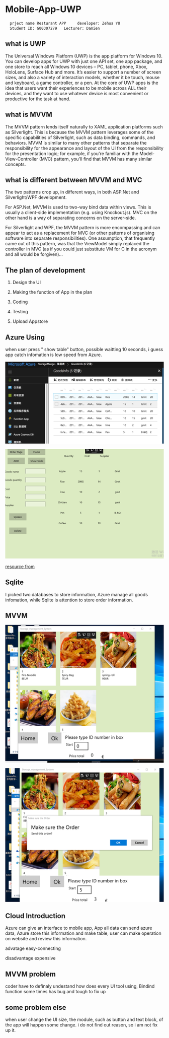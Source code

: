# Mobile-App-UWP
      prject name Resturant APP     developer: Zehua YU
      Student ID: G00307279   Lecturer: Damien
      
## what is UWP

The Universal Windows Platform (UWP) is the app platform for Windows 10. You can develop apps for UWP with just one API set, one app package, and one store to reach all Windows 10 devices – PC, tablet, phone, Xbox, HoloLens, Surface Hub and more. It’s easier to support a number of screen sizes, and also a variety of interaction models, whether it be touch, mouse and keyboard, a game controller, or a pen. At the core of UWP apps is the idea that users want their experiences to be mobile across ALL their devices, and they want to use whatever device is most convenient or productive for the task at hand.

## what is MVVM

The MVVM pattern lends itself naturally to XAML application platforms such as Silverlight. This is because the MVVM pattern leverages some of the specific capabilities of Silverlight, such as data binding, commands, and behaviors. MVVM is similar to many other patterns that separate the responsibility for the appearance and layout of the UI from the responsibility for the presentation logic; for example, if you're familiar with the Model-View-Controller (MVC) pattern, you'll find that MVVM has many similar concepts.

## what is different between MVVM and MVC

The two patterns crop up, in different ways, in both ASP.Net and Silverlight/WPF development.

For ASP.Net, MVVM is used to two-way bind data within views. This is usually a client-side implementation (e.g. using Knockout.js). MVC on the other hand is a way of separating concerns on the server-side.

For Silverlight and WPF, the MVVM pattern is more encompassing and can appear to act as a replacement for MVC (or other patterns of organising software into separate responsibilities). One assumption, that frequently came out of this pattern, was that the ViewModel simply replaced the controller in MVC (as if you could just substitute VM for C in the acronym and all would be forgiven)...

## The plan of development

1. Design the UI

2. Making the function of App in the plan 

3. Coding 

4. Testing

5. Upload Appstore

## Azure Using


when user press " show table" button, possible waitting 10 seconds, i guess app catch infomation is low speed from Azure.
 
![image](https://github.com/Zehuayu/Mobile-App-UWP/blob/master/photo/6.png)

![image](https://github.com/Zehuayu/Mobile-App-UWP/blob/master/photo/4.png)



[resource from](https://blog.xamarin.com/getting-started-azure-mobile-apps-easy-tables)


## Sqlite

I picked two databases to store information, Azure manage all goods infomation, while Sqlite is attention to store order information.



## MVVM
![image](https://github.com/Zehuayu/Mobile-App-UWP/blob/master/photo/1.png)

![image](https://github.com/Zehuayu/Mobile-App-UWP/blob/master/photo/2.png)


## Cloud Introduction

Azure can give an interface to mobile app, App all data can send azure data, Azure store this information and make table, user can make operation on website and review this information.

advatage easy-connecting

disadvantage expensive




## MVVM problem

coder have to definaly undestand how does every UI tool using, Bindind function some times has bug and tough to fix up 


## some problem else


when user change the UI size, the module, such as button and text block, of the app will happen some change. i do not find out reason, so i am not fix up it. 




  